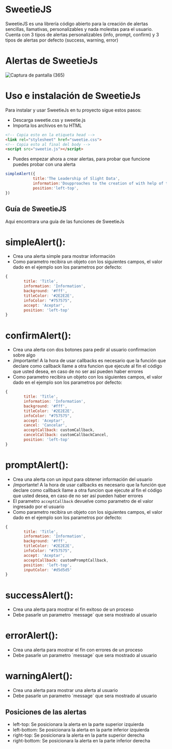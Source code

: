 # SweetieJS
SweetieJS es una librería código abierto para la creación de alertas sencillas, llamativas, personalizables y nada molestas para el usuario.
Cuenta con 3 tipos de alertas personalizables (info, prompt, confirm) y 3 tipos de alertas por defecto (success, warning, error)

# Alertas de SweetieJs
![Captura de pantalla (365)](https://github.com/adonysbrios/SweetieJs/assets/140138535/3ce89f74-ce97-4f33-96a0-de94bb25ccb1)

# Uso e instalación de SweetieJs
Para instalar y usar SweetieJs en tu proyecto sigue estos pasos:
- Descarga sweetie.css y sweetie.js
- Importa los archivos en tu HTML
```html
<!-- Copia esto en la etiqueta head -->
<link rel="stylesheet" href="sweetie.css">
<!-- Copia esto al final del body -->
<script src="sweetie.js"></script>
```
- Puedes empezar ahora a crear alertas, para probar que funcione puedes probar con una alerta
```javascript
simpleAlert({
            title:'The Leadership of Slight Data', 
            information:'Doupproaches to the creation of with help of the development methodology must stay true to The Environment of Minor Regulation ',
            position:'left-top',
})
```

## Guía de SweetieJS
Aqui encontrara una guía de las funciones de SweetieJs

# simpleAlert():
- Crea una alerta simple para mostrar información
- Como parametro recibira un objeto con los siguientes campos, el valor dado en el ejemplo son los parametros por defecto:
```javascript
{
        title: 'Title',
        information: 'Information',
        background: '#fff',
        titleColor: '#2E2E2E',
        infoColor: "#757575",
        accept: 'Aceptar',
        position: 'left-top'
}
```

# confirmAlert():
- Crea una alerta con dos botones para pedir al usuario confirmacion sobre algo
- ¡Importante! A la hora de usar callbacks es necesario que la función que declare como callback llame a otra funcion que ejecute al fin el código 
que usted desea, en caso de no ser así pueden haber errores
- Como parametro recibira un objeto con los siguientes campos, el valor dado en el ejemplo son los parametros por defecto:
```javascript
{
        title: 'Title',
        information: 'Information',
        background: '#fff',
        titleColor: '#2E2E2E',
        infoColor: "#757575",
        accept: 'Aceptar',
        cancel: 'Cancelar',
        acceptCallback: customCallback,
        cancelCallback: customCallbackCancel,
        position: 'left-top'
}
```

# promptAlert():
- Crea una alerta con un input para obtener información del usuario
- ¡Importante! A la hora de usar callbacks es necesario que la función que declare como callback llame a otra funcion que ejecute al fin el código 
que usted desea, en caso de no ser así pueden haber errores
- El parametro ```acceptCallback``` devuelve como parametro de el valor ingresado por el usuario
- Como parametro recibira un objeto con los siguientes campos, el valor dado en el ejemplo son los parametros por defecto:
```javascript
{
        title: 'Title',
        information: 'Information',
        background: '#fff',
        titleColor: '#2E2E2E',
        infoColor: "#757575",
        accept: 'Aceptar',
        acceptCallback: customPromptCallback,
        position: 'left-top',
        inputColor: '#d5d5d5'
}
```

# successAlert():
- Crea una alerta para mostrar el fin exitoso de un proceso
- Debe pasarle un parametro ´message´ que sera mostrado al usuario

# errorAlert():
- Crea una alerta para mostrar el fin con errores de un proceso
- Debe pasarle un parametro ´message´ que sera mostrado al usuario

# warningAlert():
- Crea una alerta para mostrar una alerta al usuario
- Debe pasarle un parametro ´message´ que sera mostrado al usuario

## Posiciones de las alertas
- left-top: Se posicionara la alerta en la parte superior izquierda
- left-bottom: Se posicionara la alerta en la parte inferior izquierda
- right-top: Se posicionara la alerta en la parte superior derecha
- right-bottom: Se posicionara la alerta en la parte inferior derecha
